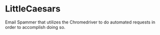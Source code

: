 # LittleCaesars
Email Spammer that utilizes the Chromedriver to do automated requests in order to accomplish doing so.
